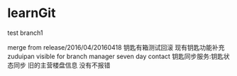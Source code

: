 # learnGit
test branch1

merge from release/2016/04/20160418
钥匙有箱测试回滚
现有钥匙功能补充
zuduipan visible for branch manager
seven day contact
钥匙同步服务:钥匙状态同步
旧的主营楼盘信息 没有不报错